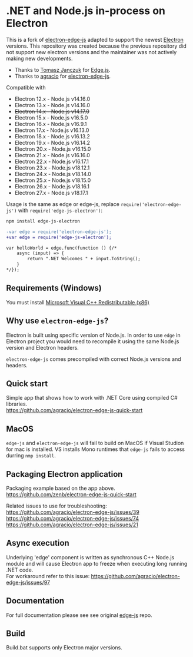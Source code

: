 # .NET and Node.js in-process on Electron

This is a fork of [electron-edge-js](https://github.com/agracio/electron-edge-js) adapted to support the newest [Electron](https://github.com/electron/electron/) versions. This repository was created because the previous repository did not support new electron versions and the maintainer was not actively making new developments.

- Thanks to [Tomasz Janczuk](https://github.com/tjanczuk) for [Edge.js](https://github.com/tjanczuk/edge).
- Thanks to [agracio](https://github.com/agracio) for [electron-edge-js](https://github.com/agracio/electron-edge-js).

Compatible with

- Electron 12.x - Node.js v14.16.0
- Electron 13.x - Node.js v14.16.0
- ~~Electron 14.x - Node.js v14.17.0~~
- Electron 15.x - Node.js v16.5.0
- Electron 16.x - Node.js v16.9.1
- Electron 17.x - Node.js v16.13.0
- Electron 18.x - Node.js v16.13.2
- Electron 19.x - Node.js v16.14.2
- Electron 20.x - Node.js v16.15.0
- Electron 21.x - Node.js v16.16.0
- Electron 22.x - Node.js v16.17.1
- Electron 23.x - Node.js v18.12.1
- Electron 24.x - Node.js v18.14.0
- Electron 25.x - Node.js v18.15.0
- Electron 26.x - Node.js v18.16.1
- Electron 27.x - Node.js v18.17.1

Usage is the same as edge or edge-js, replace `require('electron-edge-js')` with `require('edge-js-electron')`:

```bash
npm install edge-js-electron
```

```diff
-var edge = require('electron-edge-js');
+var edge = require('edge-js-electron');

var helloWorld = edge.func(function () {/*
    async (input) => {
        return ".NET Welcomes " + input.ToString();
    }
*/});
```

## Requirements (Windows)

You must install [Microsoft Visual C++ Redistributable (x86)](https://www.microsoft.com/en-us/download/details.aspx?id=52685)

## Why use `electron-edge-js`?

Electron is built using specific version of Node.js. In order to use `edge` in Electron project you would need to recompile it using the same Node.js version and Electron headers.

`electron-edge-js` comes precompiled with correct Node.js versions and headers.

## Quick start

Simple app that shows how to work with .NET Core using compiled C# libraries.  
<https://github.com/agracio/electron-edge-js-quick-start>

## MacOS

`edge-js` and `electron-edge-js` will fail to build on MacOS if Visual Studion for mac is installed.
VS installs Mono runtimes that `edge-js` fails to access durring `nmp install`.

## Packaging Electron application

Packaging example based on the app above.  
<https://github.com/zenb/electron-edge-js-quick-start>

Related issues to use for troubleshooting:  
<https://github.com/agracio/electron-edge-js/issues/39>  
<https://github.com/agracio/electron-edge-js/issues/74>  
<https://github.com/agracio/electron-edge-js/issues/21>

## Async execution

Underlying 'edge' component is written as synchronous C++ Node.js module and will cause Electron app to freeze when executing long running .NET code.  
For workaround refer to this issue: <https://github.com/agracio/electron-edge-js/issues/97>

## Documentation

For full documentation please see see original [edge-js](https://github.com/agracio/edge-js) repo.

## Build

Build.bat supports only Electron major versions.
